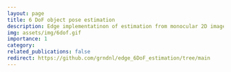 ```yaml
---
layout: page
title: 6 DoF object pose estimation
description: Edge implementatinon of estimation from monocular 2D images.
img: assets/img/6dof.gif
importance: 1
category: 
related_publications: false
redirect: https://github.com/grndnl/edge_6DoF_estimation/tree/main
---
```



